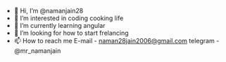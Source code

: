 - 👋 Hi, I’m @namanjain28
- 👀 I’m interested in coding cooking life
- 🌱 I’m currently learning angular 
- 💞️ I’m looking for how to start frelancing
- 📫 How to reach me 
                  E-mail - naman28jain2006@gmail.com
                  telegram - @mr_namanjain
                  

<!---
namanjain28/namanjain28 is a ✨ special ✨ repository because its `README.md` (this file) appears on your GitHub profile.
You can click the Preview link to take a look at your changes.
--->
